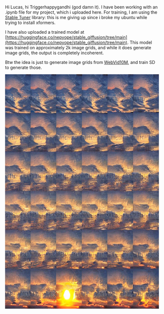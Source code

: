 Hi Lucas, hi Triggerhappygandhi (god damn it). I have been working with an .ipynb file for my project, which i uploaded here.
For training, I am using the [Stable Tuner](https://github.com/devilismyfriend/StableTuner) library: this is me giving up
since i broke my ubuntu while trying to install xformers.

I have also uploaded a trained model at [https://huggingface.co/nepyope/stable_giffusion/tree/main](https://huggingface.co/nepyope/stable_giffusion/tree/main). 
This model was trained on approximately 2k image grids, and while it does generate image grids, the output is completely incoherent.

Btw the idea is just to generate image grids from [WebVid10M](https://m-bain.github.io/webvid-dataset/), and train SD to generate those.

<img src="sunset.png" width="768" height="768">
